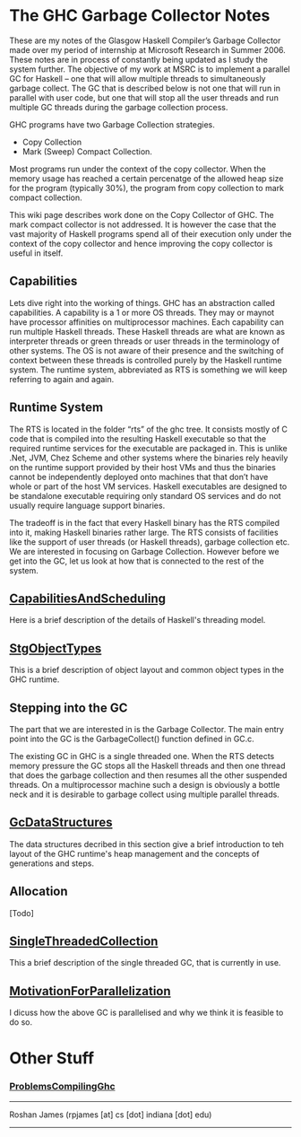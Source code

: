 # The GHC Garbage Collector Notes


These are my notes of the Glasgow Haskell Compiler’s Garbage Collector made over my period of internship at Microsoft Research in Summer 2006. These notes are in process of constantly being updated as I study the system further. The objective of my work at MSRC is to implement a parallel GC for Haskell – one that will allow multiple threads to simultaneously garbage collect. The GC that is described below is not one that will run in parallel with user code, but one that will stop all the user threads and run multiple GC threads during the garbage collection process. 


GHC programs have two Garbage Collection strategies. 

- Copy Collection
- Mark (Sweep) Compact Collection.


Most programs run under the context of the copy collector. When the memory usage has reached a certain percenatge of the allowed heap size for the program (typically 30%), the program from copy collection to mark compact collection. 


This wiki page describes work done on the Copy Collector of GHC. The mark compact collector is not addressed. It is however the case that the vast majority of Haskell programs spend all of their execution only under the context of the copy collector and hence improving the copy collector is useful in itself. 

## Capabilities


Lets dive right into the working of things. GHC has an abstraction called capabilities. A capability is a 1 or more OS threads. They may or maynot have processor affinities on multiprocessor machines. Each capability can run multiple Haskell threads. These Haskell threads are what are known as interpreter threads or green threads or user threads in the terminology of other systems. The OS is not aware of their presence and the switching of context between these threads is controlled purely by the Haskell runtime system. The runtime system, abbreviated as RTS is something we will keep referring to again and again. 

## Runtime System


The RTS is located in the folder “rts” of the ghc tree. It consists mostly of C code that is compiled into the resulting Haskell executable so that the required runtime services for the executable are packaged in. This is unlike .Net, JVM, Chez Scheme and other systems where the binaries rely heavily on the runtime support provided by their host VMs and thus the binaries cannot be independently deployed onto machines that that don’t have whole or part of the host VM services. Haskell executables are designed to be standalone executable requiring only standard OS services and do not usually require language support binaries. 


The tradeoff is in the fact that every Haskell binary has the RTS compiled into it, making Haskell binaries rather large. The RTS consists of facilities like the support of user threads (or Haskell threads), garbage collection etc. We are interested in focusing on Garbage Collection. However before we get into the GC, let us look at how that is connected to the rest of the system.

## [CapabilitiesAndScheduling](capabilities-and-scheduling)


Here is a brief description of the details of Haskell's threading model. 

## [StgObjectTypes](stg-object-types)


This is a brief description of object layout and common object types in the GHC runtime. 

## Stepping into the GC


The part that we are interested in is the Garbage Collector. The main entry point into the GC is the GarbageCollect() function  defined in GC.c.


The existing GC in GHC is a single threaded one. When the RTS detects memory pressure the GC stops all the Haskell threads and then one thread that does the garbage collection and then resumes all the other suspended threads. On a multiprocessor machine such a design is obviously a bottle neck and it is desirable to garbage collect using multiple parallel threads. 

## [GcDataStructures](gc-data-structures)


The data structures decribed in this section give a brief introduction to teh layout of the GHC runtime's heap management and the concepts of generations and steps. 

## Allocation


\[Todo\]

## [SingleThreadedCollection](single-threaded-collection)


This a brief description of the single threaded GC, that is currently in use. 

## [MotivationForParallelization](motivation-for-parallelization)


I dicuss how the above GC is parallelised and why we think it is feasible to do so. 

# Other Stuff

### [ProblemsCompilingGhc](problems-compiling-ghc)

---


Roshan James (rpjames \[at\] cs \[dot\] indiana \[dot\] edu)

---